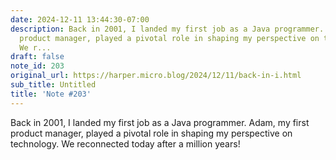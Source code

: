 ```yaml
---
date: 2024-12-11 13:44:30-07:00
description: Back in 2001, I landed my first job as a Java programmer. Adam, my first
  product manager, played a pivotal role in shaping my perspective on technology.
  We r...
draft: false
note_id: 203
original_url: https://harper.micro.blog/2024/12/11/back-in-i.html
sub_title: Untitled
title: 'Note #203'
---
```


Back in 2001, I landed my first job as a Java programmer. Adam, my first product manager, played a pivotal role in shaping my perspective on technology. We reconnected today after a million years!